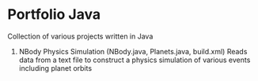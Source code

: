 # Portfolio Java
Collection of various projects written in Java

1. NBody Physics Simulation (NBody.java, Planets.java, build.xml)
   Reads data from a text file to construct a physics simulation of various events including planet orbits
